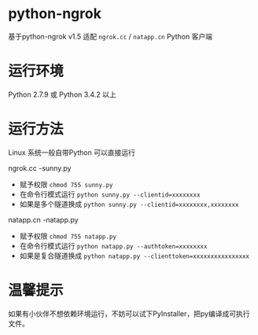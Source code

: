 # python-ngrok
基于python-ngrok v1.5 适配 `ngrok.cc` / `natapp.cn` Python 客户端

# 运行环境
Python 2.7.9 或 Python 3.4.2 以上

# 运行方法
Linux 系统一般自带Python 可以直接运行

ngrok.cc -sunny.py
- 赋予权限 `chmod 755 sunny.py`
- 在命令行模式运行 `python sunny.py --clientid=xxxxxxxx`
- 如果是多个隧道换成 `python sunny.py --clientid=xxxxxxxx,xxxxxxxx`

natapp.cn -natapp.py
- 赋予权限 `chmod 755 natapp.py`
- 在命令行模式运行 `python natapp.py --authtoken=xxxxxxxx`
- 如果是复合隧道换成 `python natapp.py --clienttoken=xxxxxxxxxxxxxxxx`

# 温馨提示
如果有小伙伴不想依赖环境运行，不妨可以试下PyInstaller，把py编译成可执行文件。
